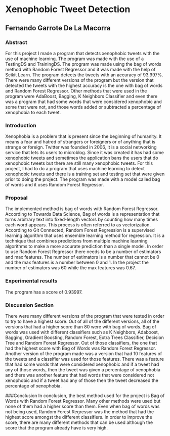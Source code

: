 # Xenophobic Tweet Detection
## Fernando Garrote De La Macorra

### Abstract
For this project I made a program that detects xenophobic tweets with the use of machine learning. The program was made with the use of a TestingDS and TrainingDS. The program was made using the bag of words method with Random Forest Regressor and it was made with the help of Scikit Learn. The program detects the tweets with an accuracy of 93.997%. There were many different versions of the program but the version that detected the tweets with the highest accuracy is the one with bag of words and Random Forest Regressor. Other methods that were used in the program were AdaBoost, Bagging, K Neighbors Classifier and even there was a program that had some words that were considered xenophobic and some that were not, and those words added or subtracted a percentage of xenophobia to each tweet.

### Introduction
Xenophobia is a problem that is present since the beginning of humanity. It means a fear and hatred of strangers or foreigners or of anything that is strange or foreign. Twitter was founded in 2006, it is a social networking service that lets its users to microblog. Since it was created it has had some xenophobic tweets and sometimes the application bans the users that do xenophobic tweets but there are still many xenophobic tweets. For this project, I had to do a program that uses machine learning to detect xenophobic tweets and there is a training set and testing set that were given prior to doing the project. The program was made with a model called bag of words and it uses Random Forest Regressor. 

### Proposal
The implemented method is bag of words with Random Forest Regressor. According to Towards Data Science, Bag of words is a representation that turns arbitrary text into fixed-length vectors by counting how many times each word appears. This process is often referred to as vectorization. According to Git Connected, Random Forest Regression is a supervised learning algorithm that uses ensemble learning method for regression. It is a technique that combines predictions from multiple machine learning algorithms to make a more accurate prediction than a single model. In order to use Random Forest Regressor there needs to be a number of estimators and max features. The number of estimators is a number that cannot be 0 and the max features is a number between 0 and 1. In the project the number of estimators was 60 while the max features was 0.67.

### Experimental results 
The program has a score of 0.93997. 

### Discussion Section
There were many different versions of the program that were tested in order to try to have a highest score. Out of all of the different versions, all of the versions that had a higher score than 80 were with bag of words. Bag of words was used with different classifiers such as K Neighbors, Adaboost, Bagging, Gradient Boosting, Random Forest, Extra Trees Classifier, Decision Tree and Random Forest Regressor. Out of those classifiers, the one that had the highest score with Bag of Words was Random Forest Regressor. Another version of the program made was a version that had 10 features of the tweets and a classifier was used for those features. There was a feature that had some words that were considered xenophobic and if a tweet had any of those words, then the tweet was given a percentage of xenophobia and there was another feature that had words that were considered not xenophobic and if a tweet had any of those then the tweet decreased the percentage of xenophobia.

###Conclusion
In conclusion, the best method used for the project is Bag of Words with Random Forest Regressor. Many other methods were used but none of them had a higher score than them. Even when bag of words was not being used, Random Forest Regressor was the method that had the highest score amongst the different classifiers. In order to improve the score, there are many different methods that can be used although the score that the program already have is very high.